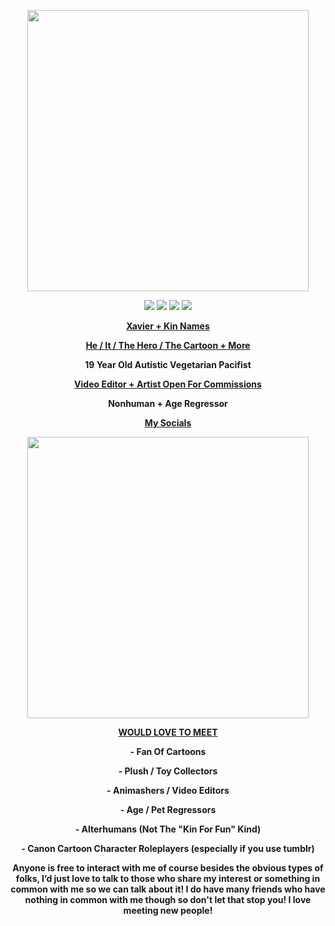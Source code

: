 </font> </font>
<p align="center">
<img src="https://i.ibb.co/HgHJ89V/56-CC4-DD0-E653-4394-8-C28-2-E890-C1-B7-C4-C.gif" width="450">

<p align="center">
<img src="https://i.ibb.co/86x3VKr/7-FE3-DC78-A42-B-4-E3-F-AFEF-4284490-E1-C9-C.jpg"> <img src="https://i.ibb.co/Wv1C4By/68-B84-E8-A-EC38-4710-9109-4-D41971-CDFB7.jpg"> <img src="https://i.ibb.co/swjP2gd/641-DFE89-2080-44-F7-BC90-BBDCA3-CA12-DF.jpg"> <img src="https://i.ibb.co/dgdLPsn/8210-BCD9-75-B6-45-DE-87-CF-668-C5-DABCFEE.jpg">

<p align="center">
<a href="https://cyadical.carrd.co/#kin"> <b> Xavier + Kin Names <b> </a>
</p>
<p align="center">
<a href="https://pronouns.cc/@Cyadical"> He / It / The Hero / The Cartoon + More </a>
</p>
<p align="center">
19 Year Old Autistic Vegetarian Pacifist
</p>
<p align="center">
<a href="https://cyancommissions.carrd.co/"> Video Editor + Artist Open For Commissions</a>
</p>
<p align="center">
</p>
<p align="center">
Nonhuman + Age Regressor
</p>
<p align="center">
<a href="https://linktr.ee/Cyadical"> My Socials </a>
</p> 
<p align="center">
<img src="https://i.ibb.co/gjB86Sh/1-A84525-B-BA42-44-E7-8-F8-F-F0-F565-F17633.gif" width="450">
<p align="center">
<ins>WOULD LOVE TO MEET</ins>
</p>

<p align="center">
<b> - Fan Of Cartoons <b>
</p>
<p align="center">
<b> - Plush / Toy Collectors <b>
<p align="center">
<b> - Animashers / Video Editors <b>
<p align="center">
<b> - Age / Pet Regressors <b> 
<p align="center">
<b> - Alterhumans (Not The "Kin For Fun" Kind) <b>
</p>  
  <p align="center">
<b> - Canon Cartoon Character Roleplayers (especially if you use tumblr) <b>
</p>
<p align="center">
<b> Anyone is free to interact with me of course besides the obvious types of folks, I’d just love to talk to those who share my interest or something in common with me so we can talk about it! I do have many friends who have nothing in common with me though so don't let that stop you! I love meeting new people! <b>
</p>

